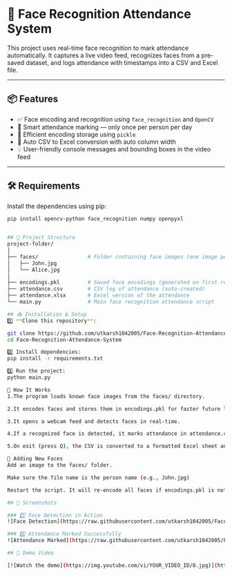 # 🎯 Face Recognition Attendance System

This project uses real-time face recognition to mark attendance automatically. It captures a live video feed, recognizes faces from a pre-saved dataset, and logs attendance with timestamps into a CSV and Excel file.

---

## 📦 Features

- ✅ Face encoding and recognition using `face_recognition` and `OpenCV`
- 🧠 Smart attendance marking — only once per person per day
- 💾 Efficient encoding storage using `pickle`
- 📁 Auto CSV to Excel conversion with auto column width
- 💡 User-friendly console messages and bounding boxes in the video feed

---

## 🛠 Requirements

Install the dependencies using pip:

```bash
pip install opencv-python face_recognition numpy openpyxl
  

## 📂 Project Structure  
project-folder/
│
├── faces/                # Folder containing face images (one image per person)
│   ├── John.jpg
│   └── Alice.jpg
│
├── encodings.pkl         # Saved face encodings (generated on first run)
├── attendance.csv        # CSV log of attendance (auto-created)
├── attendance.xlsx       # Excel version of the attendance
└── main.py               # Main face recognition attendance script

## 📥 Installation & Setup  
1️⃣ **Clone this repository**:  

git clone https://github.com/utkarsh1042005/Face-Recognition-Attendance-System.git 
cd Face-Recognition-Attendance-System

2️⃣ Install dependencies:
pip install -r requirements.txt

3️⃣ Run the project:
python main.py

🚀 How It Works
1.The program loads known face images from the faces/ directory.

2.It encodes faces and stores them in encodings.pkl for faster future loads.

3.It opens a webcam feed and detects faces in real-time.

4.If a recognized face is detected, it marks attendance in attendance.csv with the current date and time.

5.On exit (press Q), the CSV is converted to a formatted Excel sheet and deleted.

👤 Adding New Faces
Add an image to the faces/ folder.

Make sure the file name is the person name (e.g., John.jpg)

Restart the script. It will re-encode all faces if encodings.pkl is not present.

## 📸 Screenshots

### 1️⃣ Face Detection in Action  
![Face Detection](https://raw.githubusercontent.com/utkarsh1042005/Face-Recognition-Attendance-System./main/working_of_project.png)

### 2️⃣ Attendance Marked Successfully  
![Attendance Marked](https://raw.githubusercontent.com/utkarsh1042005/Face-Recognition-Attendance-System./main/created_csv_file_sample.png)

## 🎥 Demo Video  

[![Watch the demo](https://img.youtube.com/vi/YOUR_VIDEO_ID/0.jpg)](https://github.com//utkarsh1042005/Face-Recognition-Attendance-System./blob/main/demo_working.mp4)

